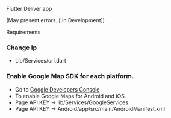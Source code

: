 Flutter Deliver app

(May present errors..[.in Development])


Requirements

### Change Ip
  * Lib/Services/url.dart
  
### Enable Google Map SDK for each platform.
  * Go to [Google Developers Console](https://console.cloud.google.com)
  * To enable Google Maps for Android and iOS.
  * Page API KEY -> lib/Services/GoogleServices
  * Page API KEY -> Android/app/src/main/AndroidManifest.xml
